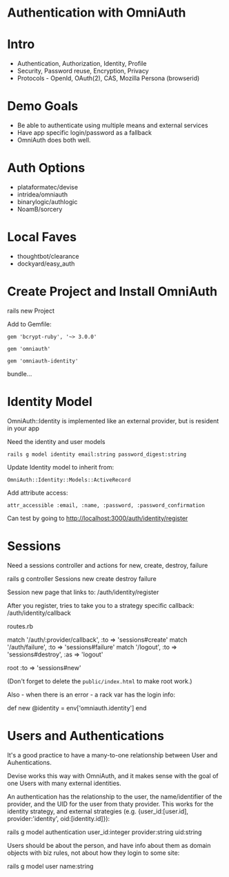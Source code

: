 Authentication with OmniAuth
=========================== 

# Intro
  
  - Authentication, Authorization, Identity, Profile
  - Security, Password reuse, Encryption, Privacy
  - Protocols - OpenId, OAuth(2), CAS, Mozilla Persona (browserid)

# Demo Goals

 - Be able to authenticate using multiple means and external services
 - Have app specific login/password as a fallback
 - OmniAuth does both well.

# Auth Options

 - plataformatec/devise
 - intridea/omniauth
 - binarylogic/authlogic
 - NoamB/sorcery

# Local Faves

 - thoughtbot/clearance
 - dockyard/easy_auth

# Create Project and Install OmniAuth

  rails new Project

Add to Gemfile:

	gem 'bcrypt-ruby', '~> 3.0.0'

	gem 'omniauth'

	gem 'omniauth-identity'

bundle...


# Identity Model

OmniAuth::Identity is implemented like an external provider, but is resident in your app

Need the identity and user models

	rails g model identity email:string password_digest:string

Update Identity model to inherit from:

	OmniAuth::Identity::Models::ActiveRecord

Add attribute access:

	attr_accessible :email, :name, :password, :password_confirmation

Can test by going to [http://localhost:3000/auth/identity/register](http://localhost:3000/auth/identity/register)

# Sessions

Need a sessions controller and actions for new, create, destroy, failure

  rails g controller Sessions new create destroy failure

Session new page that links to:	/auth/identity/register

After you register, tries to take you to a strategy specific callback: /auth/identity/callback

routes.rb

  match '/auth/:provider/callback', :to => 'sessions#create'
  match '/auth/failure', :to => 'sessions#failure'
  match '/logout', :to => 'sessions#destroy', :as => 'logout'

  root :to => 'sessions#new'

(Don't forget to delete the `public/index.html` to make root work.)

  
Also - when there is an error - a rack var has the login info:

  def new
    @identity = env['omniauth.identity']
  end


# Users and Authentications

It's a good practice to have a many-to-one relationship between User and Auhentications.

Devise works this way with OmniAuth, and it makes sense with the goal of one Users with many external identities.

An authentication has the relationship to the user, the name/identifier of the provider, and the UID for the user from thaty provider.  This works for the identity strategy, and external strategies (e.g. {user_id:[user.id], provider:'identity', oid:[identity.id]}):

  rails g model authentication user_id:integer provider:string uid:string

Users should be about the person, and have info about them as domain objects with biz rules, not about how they login to some site:

  rails g model user name:string


